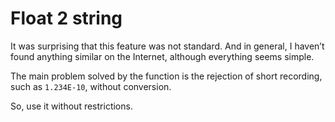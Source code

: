 # Float 2 string

It was surprising that this feature was not standard. 
And in general, I haven’t found anything similar on the Internet, although everything seems simple.

The main problem solved by the function is the rejection of short recording,
such as `1.234E-10`, without conversion.

So, use it without restrictions.


